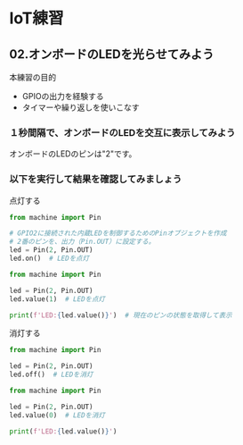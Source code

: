 # IoT練習

## 02.オンボードのLEDを光らせてみよう

本練習の目的
- GPIOの出力を経験する
- タイマーや繰り返しを使いこなす

### １秒間隔で、オンボードのLEDを交互に表示してみよう

オンボードのLEDのピンは"2"です。

### 以下を実行して結果を確認してみましょう

点灯する

```python
from machine import Pin

# GPIO2に接続された内蔵LEDを制御するためのPinオブジェクトを作成
# 2番のピンを、出力（Pin.OUT）に設定する。
led = Pin(2, Pin.OUT)
led.on()  # LEDを点灯
```

```python
from machine import Pin

led = Pin(2, Pin.OUT)
led.value(1)  # LEDを点灯

print(f'LED:{led.value()}')  # 現在のピンの状態を取得して表示
```

消灯する

```python
from machine import Pin

led = Pin(2, Pin.OUT)
led.off()  # LEDを消灯
```

```python
from machine import Pin

led = Pin(2, Pin.OUT)
led.value(0)  # LEDを消灯

print(f'LED:{led.value()}')
```
